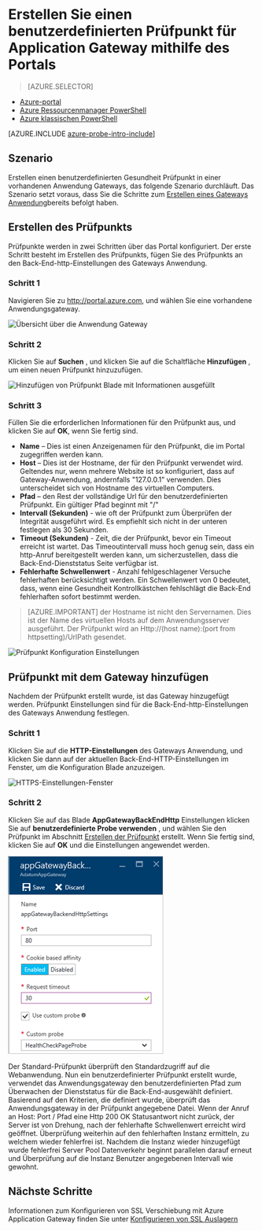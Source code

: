 <properties
   pageTitle="Erstellen Sie einen benutzerdefinierten Prüfpunkt für ein Gateway mit dem Portal | Microsoft Azure"
   description="Erfahren Sie, wie eine benutzerdefinierte Probe für Application Gateway zu erstellen, mit dem portal"
   services="application-gateway"
   documentationCenter="na"
   authors="georgewallace"
   manager="carmonm"
   editor=""
   tags="azure-resource-manager"
/>
<tags  
   ms.service="application-gateway"
   ms.devlang="na"
   ms.topic="article"
   ms.tgt_pltfrm="na"
   ms.workload="infrastructure-services"
   ms.date="10/25/2016"
   ms.author="gwallace" />

# <a name="create-a-custom-probe-for-application-gateway-by-using-the-portal"></a>Erstellen Sie einen benutzerdefinierten Prüfpunkt für Application Gateway mithilfe des Portals

> [AZURE.SELECTOR]
- [Azure-portal](application-gateway-create-probe-portal.md)
- [Azure Ressourcenmanager PowerShell](application-gateway-create-probe-ps.md)
- [Azure klassischen PowerShell](application-gateway-create-probe-classic-ps.md)

[AZURE.INCLUDE [azure-probe-intro-include](../../includes/application-gateway-create-probe-intro-include.md)]

## <a name="scenario"></a>Szenario

Erstellen einen benutzerdefinierten Gesundheit Prüfpunkt in einer vorhandenen Anwendung Gateways, das folgende Szenario durchläuft.
Das Szenario setzt voraus, dass Sie die Schritte zum [Erstellen eines Gateways Anwendung](application-gateway-create-gateway-portal.md)bereits befolgt haben.

## <a name="a-namecreateprobeacreate-the-probe"></a><a name="createprobe"></a>Erstellen des Prüfpunkts

Prüfpunkte werden in zwei Schritten über das Portal konfiguriert. Der erste Schritt besteht im Erstellen des Prüfpunkts, fügen Sie des Prüfpunkts an den Back-End-http-Einstellungen des Gateways Anwendung.

### <a name="step-1"></a>Schritt 1

Navigieren Sie zu http://portal.azure.com, und wählen Sie eine vorhandene Anwendungsgateway.

![Übersicht über die Anwendung Gateway][1]

### <a name="step-2"></a>Schritt 2

Klicken Sie auf **Suchen** , und klicken Sie auf die Schaltfläche **Hinzufügen** , um einen neuen Prüfpunkt hinzuzufügen.

![Hinzufügen von Prüfpunkt Blade mit Informationen ausgefüllt][2]

### <a name="step-3"></a>Schritt 3

Füllen Sie die erforderlichen Informationen für den Prüfpunkt aus, und klicken Sie auf **OK**, wenn Sie fertig sind.

- **Name** – Dies ist einen Anzeigenamen für den Prüfpunkt, die im Portal zugegriffen werden kann.
- **Host** – Dies ist der Hostname, der für den Prüfpunkt verwendet wird. Geltendes nur, wenn mehrere Website ist so konfiguriert, dass auf Gateway-Anwendung, andernfalls "127.0.0.1" verwenden. Dies unterscheidet sich von Hostname des virtuellen Computers.
- **Pfad** – den Rest der vollständige Url für den benutzerdefinierten Prüfpunkt. Ein gültiger Pfad beginnt mit "/"
- **Intervall (Sekunden)** - wie oft der Prüfpunkt zum Überprüfen der Integrität ausgeführt wird. Es empfiehlt sich nicht in der unteren festlegen als 30 Sekunden.
- **Timeout (Sekunden)** - Zeit, die der Prüfpunkt, bevor ein Timeout erreicht ist wartet. Das Timeoutintervall muss hoch genug sein, dass ein http-Anruf bereitgestellt werden kann, um sicherzustellen, dass die Back-End-Dienststatus Seite verfügbar ist.
- **Fehlerhafte Schwellenwert** - Anzahl fehlgeschlagener Versuche fehlerhaften berücksichtigt werden. Ein Schwellenwert von 0 bedeutet, dass, wenn eine Gesundheit Kontrollkästchen fehlschlägt die Back-End fehlerhaften sofort bestimmt werden.

> [AZURE.IMPORTANT] der Hostname ist nicht den Servernamen. Dies ist der Name des virtuellen Hosts auf dem Anwendungsserver ausgeführt. Der Prüfpunkt wird an Http://(host name):(port from httpsetting)/UrlPath gesendet.

![Prüfpunkt Konfiguration Einstellungen][3]

## <a name="add-probe-to-the-gateway"></a>Prüfpunkt mit dem Gateway hinzufügen

Nachdem der Prüfpunkt erstellt wurde, ist das Gateway hinzugefügt werden. Prüfpunkt Einstellungen sind für die Back-End-http-Einstellungen des Gateways Anwendung festlegen.

### <a name="step-1"></a>Schritt 1

Klicken Sie auf die **HTTP-Einstellungen** des Gateways Anwendung, und klicken Sie dann auf der aktuellen Back-End-HTTP-Einstellungen im Fenster, um die Konfiguration Blade anzuzeigen.

![HTTPS-Einstellungen-Fenster][4]

### <a name="step-2"></a>Schritt 2

Klicken Sie auf das Blade **AppGatewayBackEndHttp** Einstellungen klicken Sie auf **benutzerdefinierte Probe verwenden** , und wählen Sie den Prüfpunkt im Abschnitt [Erstellen der Prüfpunkt](#createprobe) erstellt.
Wenn Sie fertig sind, klicken Sie auf **OK** und die Einstellungen angewendet werden.

![Appgatewaybackend Einstellungen blade][5]

Der Standard-Prüfpunkt überprüft den Standardzugriff auf die Webanwendung. Nun ein benutzerdefinierter Prüfpunkt erstellt wurde, verwendet das Anwendungsgateway den benutzerdefinierten Pfad zum Überwachen der Dienststatus für die Back-End-ausgewählt definiert. Basierend auf den Kriterien, die definiert wurde, überprüft das Anwendungsgateway in der Prüfpunkt angegebene Datei. Wenn der Anruf an Host: Port / Pfad eine Http 200 OK Statusantwort nicht zurück, der Server ist von Drehung, nach der fehlerhafte Schwellenwert erreicht wird geöffnet. Überprüfung weiterhin auf den fehlerhaften Instanz ermitteln, zu welchem wieder fehlerfrei ist. Nachdem die Instanz wieder hinzugefügt wurde fehlerfrei Server Pool Datenverkehr beginnt parallelen darauf erneut und Überprüfung auf die Instanz Benutzer angegebenen Intervall wie gewohnt.


## <a name="next-steps"></a>Nächste Schritte

Informationen zum Konfigurieren von SSL Verschiebung mit Azure Application Gateway finden Sie unter [Konfigurieren von SSL Auslagern](application-gateway-ssl-portal.md)

[1]: ./media/application-gateway-create-probe-portal/figure1.png
[2]: ./media/application-gateway-create-probe-portal/figure2.png
[3]: ./media/application-gateway-create-probe-portal/figure3.png
[4]: ./media/application-gateway-create-probe-portal/figure4.png
[5]: ./media/application-gateway-create-probe-portal/figure5.png